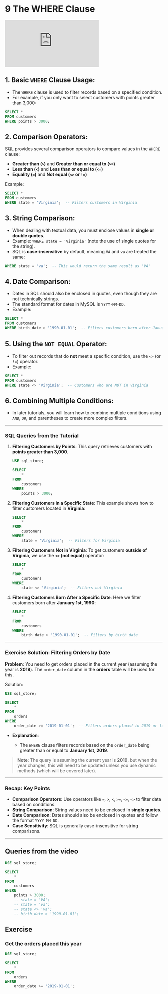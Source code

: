 # 9 The WHERE Clause

<div class="video-wrapper">
  <iframe src="https://www.youtube.com/embed/ZZsIPQ7R3cQ?si=cjccm9YejG8bDAdo"
          title="YouTube video player" 
          frameborder="0" 
          allow="accelerometer; autoplay; clipboard-write; encrypted-media; gyroscope; picture-in-picture; web-share" 
          allowfullscreen>
  </iframe>
</div>

## 1. **Basic `WHERE` Clause Usage**:

   * The `WHERE` clause is used to filter records based on a specified condition.
   * For example, if you only want to select customers with points greater than 3,000:

   ```sql
   SELECT * 
   FROM customers
   WHERE points > 3000;
   ```

## 2. **Comparison Operators**:
   SQL provides several comparison operators to compare values in the `WHERE` clause:

   * **Greater than (`>`)** and **Greater than or equal to (`>=`)**
   * **Less than (`<`)** and **Less than or equal to (`<=`)**
   * **Equality (`=`)** and **Not equal (`<>` or `!=`)**

   Example:

   ```sql
   SELECT * 
   FROM customers
   WHERE state = 'Virginia';  -- Filters customers in Virginia
   ```

## 3. **String Comparison**:

   * When dealing with textual data, you must enclose values in **single or double quotes**.
   * Example: `WHERE state = 'Virginia'` (note the use of single quotes for the string).
   * SQL is **case-insensitive** by default, meaning `VA` and `va` are treated the same:

   ```sql
   WHERE state = 'va';  -- This would return the same result as 'VA'
   ```

## 4. **Date Comparison**:

   * Dates in SQL should also be enclosed in quotes, even though they are not technically strings.
   * The standard format for dates in MySQL is `YYYY-MM-DD`.
   * Example:

   ```sql
   SELECT * 
   FROM customers
   WHERE birth_date > '1990-01-01';  -- Filters customers born after January 1st, 1990
   ```

## 5. **Using the `NOT EQUAL` Operator**:

   * To filter out records that do **not** meet a specific condition, use the `<>` (or `!=`) operator.
   * Example:

   ```sql
   SELECT * 
   FROM customers
   WHERE state <> 'Virginia';  -- Customers who are NOT in Virginia
   ```

## 6. **Combining Multiple Conditions**:

   * In later tutorials, you will learn how to combine multiple conditions using `AND`, `OR`, and parentheses to create more complex filters.

---

### **SQL Queries from the Tutorial**

1. **Filtering Customers by Points**:
   This query retrieves customers with **points greater than 3,000**.

   ```sql
   USE sql_store;

   SELECT 
       *
   FROM
       customers
   WHERE
       points > 3000;
   ```

2. **Filtering Customers in a Specific State**:
   This example shows how to filter customers located in **Virginia**:

   ```sql
   SELECT 
       *
   FROM
       customers
   WHERE
       state = 'Virginia';  -- Filters for Virginia
   ```

3. **Filtering Customers Not in Virginia**:
   To get customers **outside of Virginia**, we use the **`<>` (not equal)** operator:

   ```sql
   SELECT 
       *
   FROM
       customers
   WHERE
       state <> 'Virginia';  -- Filters out Virginia
   ```

4. **Filtering Customers Born After a Specific Date**:
   Here we filter customers born after **January 1st, 1990**:

   ```sql
   SELECT 
       *
   FROM
       customers
   WHERE
       birth_date > '1990-01-01';  -- Filters by birth date
   ```

---

### **Exercise Solution: Filtering Orders by Date**

**Problem**: You need to get orders placed in the current year (assuming the year is **2019**). The `order_date` column in the **orders** table will be used for this.

Solution:

```sql
USE sql_store;

SELECT 
    *
FROM
    orders
WHERE
    order_date >= '2019-01-01';  -- Filters orders placed in 2019 or later
```

* **Explanation**:

  * The `WHERE` clause filters records based on the `order_date` being greater than or equal to **January 1st, 2019**.

> **Note**: The query is assuming the current year is **2019**, but when the year changes, this will need to be updated unless you use dynamic methods (which will be covered later).

---

### **Recap: Key Points**

* **Comparison Operators**: Use operators like `=`, `>`, `<`, `>=`, `<=`, `<>` to filter data based on conditions.
* **String Comparison**: String values need to be enclosed in **single quotes**.
* **Date Comparison**: Dates should also be enclosed in quotes and follow the format `YYYY-MM-DD`.
* **Case Sensitivity**: SQL is generally case-insensitive for string comparisons.

---

## Queries from the video

```sql
USE sql_store;

SELECT 
    *
FROM
    customers
WHERE
    points > 3000; 
    -- state = 'VA'; 
    -- state = 'va';
    -- state <> 'va';
    -- birth_date > '1990-01-01';
```

## Exercise

### Get the orders placed this year

```sql
USE sql_store;

SELECT 
    *
FROM
    orders
WHERE
    order_date >= '2019-01-01';
```
